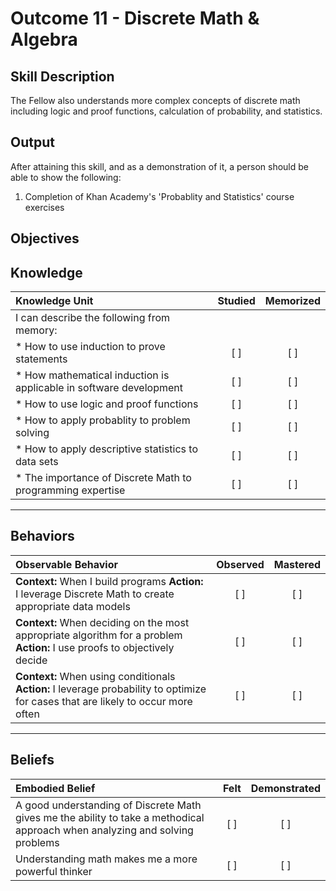 # Outcome 11 - Discrete Math & Algebra

**Skill Description**
----------
The Fellow also understands more complex concepts of discrete math including logic and proof functions, calculation of probability, and statistics. 

**Output**
----------
After attaining this skill, and as a demonstration of it, a person should be able to show the following:

1. Completion of Khan Academy's 'Probablity and Statistics' course exercises


**Objectives**
----------
## **Knowledge**


| Knowledge Unit   |      Studied      | Memorized |
|:-------------|:------------------:|:--------:|
| I can describe the following from memory: | | |
| * How to use induction to prove statements | [ ] | [ ]  |
| * How mathematical induction is applicable in software development | [ ] | [ ]  |
| * How to use logic and proof functions | [ ] | [ ]  |
| * How to apply probablity to problem solving | [ ] | [ ]  |
| * How to apply descriptive statistics to data sets    | [ ] | [ ]  |
| * The importance of Discrete Math to programming expertise    | [ ] | [ ]  |


----------


## **Behaviors**

| Observable Behavior   |      Observed      | Mastered |
|:-------------|:------------------:|:--------:|
| **Context:** When I build programs **Action:** I leverage Discrete Math to create appropriate data models | [ ] | [ ]  |
| **Context:** When deciding on the most appropriate algorithm for a problem **Action:** I use proofs to objectively decide | [ ] | [ ]  |
| **Context:** When using conditionals **Action:** I leverage probability to optimize for cases that are likely to occur more often | [ ] | [ ]  |



----------


## **Beliefs**


| Embodied Belief   |      Felt      | Demonstrated |
|:-------------|:------------------:|:--------:|
| A good understanding of Discrete Math gives me the ability to take a methodical approach when analyzing and solving problems | [ ] | [ ]  |
| Understanding math makes me a more powerful thinker | [ ] | [ ]  |



